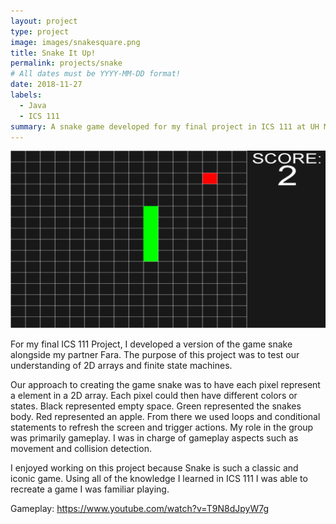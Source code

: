 ```yaml
---
layout: project
type: project
image: images/snakesquare.png
title: Snake It Up!
permalink: projects/snake
# All dates must be YYYY-MM-DD format!
date: 2018-11-27
labels:
  - Java
  - ICS 111
summary: A snake game developed for my final project in ICS 111 at UH Manoa.
---
```


<img class="ui image" src="../images/snake.png">

For my final ICS 111 Project, I developed a version of the game snake alongside my partner Fara. The purpose of this project was to test our understanding of 2D arrays and finite state machines. 

Our approach to creating the game snake was to have each pixel represent a element in a 2D array. Each pixel could then have different colors or states. Black represented empty space. Green represented the snakes body. Red represented an apple. From there we used loops and conditional statements to refresh the screen and trigger actions. My role in the group was primarily gameplay. I was in charge of gameplay aspects such as movement and collision detection. 

I enjoyed working on this project because Snake is such a classic and iconic game. Using all of the knowledge I learned in ICS 111 I was able to recreate a game I was familiar playing.
 
Gameplay: <https://www.youtube.com/watch?v=T9N8dJpyW7g> 

